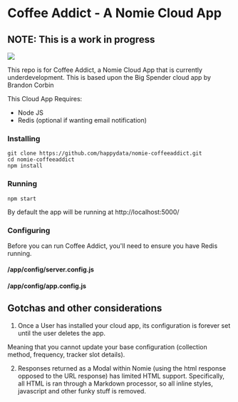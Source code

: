 # Coffee Addict - A Nomie Cloud App

## NOTE: This is a work in progress

<img src="http://snap.icorbin.com/Screen-Shot-2016-07-14-22-49-35.png">

This repo is for Coffee Addict, a Nomie Cloud App that is currently underdevelopment. 
This is based upon the Big Spender cloud app by Brandon Corbin

This Cloud App Requires:

- Node JS
- Redis (optional if wanting email notification)

### Installing

```
git clone https://github.com/happydata/nomie-coffeeaddict.git
cd nomie-coffeeaddict
npm install
```

### Running

```
npm start
```
By default the app will be running at http://localhost:5000/

### Configuring 
Before you can run Coffee Addict, you'll need to ensure you have Redis running. 

#### /app/config/server.config.js


#### /app/config/app.config.js

## Gotchas and other considerations

1. Once a User has installed your cloud app, its configuration is forever set until the user deletes the app.

Meaning that you cannot update your base configuration (collection method, frequency, tracker slot details). 

2. Responses returned as a Modal within Nomie (using the html response opposed to the URL response) has limited HTML support.
Specifically, all HTML is ran through a Markdown processor, so all inline styles, javascript and other funky stuff is removed. 
